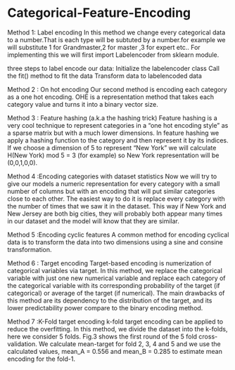 # Categorical-Feature-Encoding

Method 1: Label encoding 
In this method we change every categorical data to a number.That is each type will be subtuted by a number.for example we will substitute 1 for Grandmaster,2 for master ,3 for expert etc.. For implementing this we will first import Labelencoder from sklearn module.

 three steps to label encode our data:
Initialize the labelencoder class
Call the fit() method to fit the data
Transform data to labelencoded data

Method 2 : On hot encoding 
Our second method is encoding each category as a one hot encoding. 
OHE is a representation method that takes each category value and turns it into a binary vector size.

Method 3 : Feature hashing (a.k.a the hashing trick) 
Feature hashing is a very cool technique to represent categories in a “one hot encoding style” as a sparse matrix 
but with a much lower dimensions. In feature hashing we apply a hashing function to the category and then represent it by its indices. 
If we choose a dimension of 5 to represent “New York” we will calculate H(New York) mod 5 = 3 (for example) 
so New York representation will be (0,0,1,0,0).

Method 4 :Encoding categories with dataset statistics 
Now we will try to give our models a numeric representation for every category with a small number of columns but with 
an encoding that will put similar categories close to each other. The easiest way to do it is replace every category with the 
number of times that we saw it in the dataset. This way if New York and New Jersey are both big cities, 
they will probably both appear many times in our dataset and the model will know that they are similar.

Method 5 :Encoding cyclic features
A common method for encoding cyclical data is to transform the data into two dimensions using a sine and consine transformation.

Method 6 : Target encoding 
Target-based encoding is numerization of categorical variables via target. In this method, we replace the categorical variable 
with just one new numerical variable and replace each category of the categorical variable with its 
corresponding probability of the target (if categorical) or average of the target (if numerical). 
The main drawbacks of this method are its dependency to the distribution of the target, 
and its lower predictability power compare to the binary encoding method.

Method 7 :K-Fold target encoding 
k-fold target encoding can be applied to reduce the overfitting. In this method, we divide the dataset 
into the k-folds, here we consider 5 folds. Fig.3 shows the first round of the 5 fold cross-validation.
We calculate mean-target for fold 2, 3, 4 and 5 and we use the calculated values, mean_A = 0.556 and mean_B = 0.285 
to estimate mean encoding for the fold-1.

